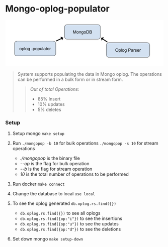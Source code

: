 # Mongo-oplog-populator

![mongo-oplog-flow](assets/MongoDb-oplog-populator.png)


> System supports populating the data in Mongo oplog. The operations can be performed in a bulk form or in stream form.
>
>> *Out of total Operations:*
  >> - 85% Insert
  >> - 10% updates
  >> - 5% deletes
>
### Setup 
1. Setup mongo 
  `make setup`

2.  Run `./mongopop -b 10` for bulk operations 
        `./mongopop -s 10` for stream operations
     *  *./mongopop* is the binary file
     *  *--op* is the flag for bulk operation
     *  *--b* is the flag for stream operation
     *  *10* is the total number of operations to be performed

3. Run docker `make connect` 

4. Change the database to local `use local`

5. To see the oplog generated `db.oplog.rs.find({})`
    *  `db.oplog.rs.find({})` to see all oplogs
    *  `db.oplog.rs.find({op:"i"})` to see the insertions
    *  `db.oplog.rs.find({op:"u"})` to see the updates
    *  `db.oplog.rs.find({op:"d"})` to see the deletions

6. Set down mongo
    `make setup-down`
